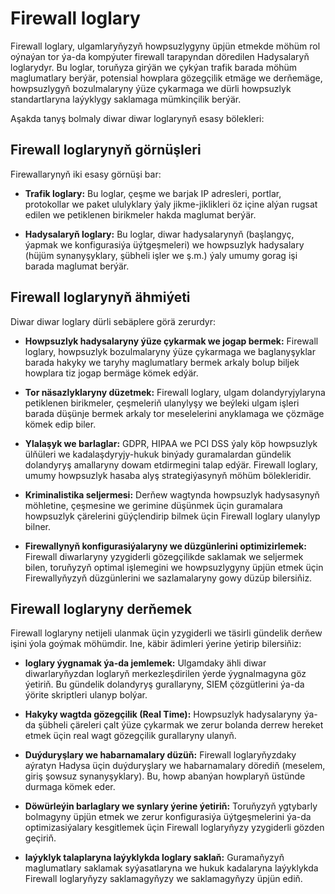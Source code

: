 # Firewall loglary

Firewall loglary, ulgamlaryňyzyň howpsuzlygyny üpjün etmekde möhüm rol oýnaýan tor ýa-da kompýuter firewall tarapyndan döredilen Hadysalaryň loglarydyr. Bu loglar, toruňyza girýän we çykýan trafik barada möhüm maglumatlary berýär, potensial howplara gözegçilik etmäge we derňemäge, howpsuzlygyň bozulmalaryny ýüze çykarmaga we dürli howpsuzlyk standartlaryna laýyklygy saklamaga mümkinçilik berýär.

Aşakda tanyş bolmaly diwar diwar loglarynyň esasy bölekleri:

## Firewall loglarynyň görnüşleri

Firewallarynyň iki esasy görnüşi bar:

- **Trafik loglary:** Bu loglar, çeşme we barjak IP adresleri, portlar, protokollar we paket ululyklary ýaly jikme-jiklikleri öz içine alýan rugsat edilen we petiklenen birikmeler hakda maglumat berýär.

- **Hadysalaryň loglary:** Bu loglar, diwar hadysalarynyň (başlangyç, ýapmak we konfigurasiýa üýtgeşmeleri) we howpsuzlyk hadysalary (hüjüm synanyşyklary, şübheli işler we ş.m.) ýaly umumy gorag işi barada maglumat berýär.

## Firewall loglarynyň ähmiýeti

Diwar diwar loglary dürli sebäplere görä zerurdyr:

- **Howpsuzlyk hadysalaryny ýüze çykarmak we jogap bermek:** Firewall loglary, howpsuzlyk bozulmalaryny ýüze çykarmaga we baglanyşyklar barada hakyky we taryhy maglumatlary bermek arkaly bolup biljek howplara tiz jogap bermäge kömek edýär.

- **Tor näsazlyklaryny düzetmek:** Firewall loglary, ulgam dolandyryjylaryna petiklenen birikmeler, çeşmeleriň ulanylyşy we beýleki ulgam işleri barada düşünje bermek arkaly tor meselelerini anyklamaga we çözmäge kömek edip biler.

- **Ylalaşyk we barlaglar:** GDPR, HIPAA we PCI DSS ýaly köp howpsuzlyk ülňüleri we kadalaşdyryjy-hukuk binýady guramalardan gündelik dolandyryş amallaryny dowam etdirmegini talap edýär. Firewall loglary, umumy howpsuzlyk hasaba alyş strategiýasynyň möhüm bölekleridir.

- **Kriminalistika seljermesi:** Derňew wagtynda howpsuzlyk hadysasynyň möhletine, çeşmesine we gerimine düşünmek üçin guramalara howpsuzlyk çärelerini güýçlendirip bilmek üçin Firewall loglary ulanylyp bilner.

- **Firewallynyň konfigurasiýalaryny we düzgünlerini optimizirlemek:** Firewall diwarlaryny yzygiderli gözegçilikde saklamak we seljermek bilen, toruňyzyň optimal işlemegini we howpsuzlygyny üpjün etmek üçin Firewallyňyzyň düzgünlerini we sazlamalaryny gowy düzüp bilersiňiz.

## Firewall loglaryny derňemek

Firewall loglaryny netijeli ulanmak üçin yzygiderli we täsirli gündelik derňew işini ýola goýmak möhümdir. Ine, käbir ädimleri ýerine ýetirip bilersiňiz:

- **loglary ýygnamak ýa-da jemlemek:** Ulgamdaky ähli diwar diwarlaryňyzdan loglaryň merkezleşdirilen ýerde ýygnalmagyna göz ýetiriň. Bu gündelik dolandyryş gurallaryny, SIEM çözgütlerini ýa-da ýörite skriptleri ulanyp bolýar.

- **Hakyky wagtda gözegçilik (Real Time):** Howpsuzlyk hadysalaryny ýa-da şübheli çäreleri çalt ýüze çykarmak we zerur bolanda derrew hereket etmek üçin real wagt gözegçilik gurallaryny ulanyň.

- **Duýduryşlary we habarnamalary düzüň:** Firewall loglaryňyzdaky aýratyn Hadysa üçin duýduryşlary we habarnamalary dörediň (meselem, giriş şowsuz synanyşyklary). Bu, howp abanýan howplaryň üstünde durmaga kömek eder.

- **Döwürleýin barlaglary we synlary ýerine ýetiriň:** Toruňyzyň ygtybarly bolmagyny üpjün etmek we zerur konfigurasiýa üýtgeşmelerini ýa-da optimizasiýalary kesgitlemek üçin Firewall loglaryňyzy yzygiderli gözden geçiriň.

- **laýyklyk talaplaryna laýyklykda loglary saklaň:** Guramaňyzyň maglumatlary saklamak syýasatlaryna we hukuk kadalaryna laýyklykda Firewall loglaryňyzy saklamagyňyzy we saklamagyňyzy üpjün ediň.